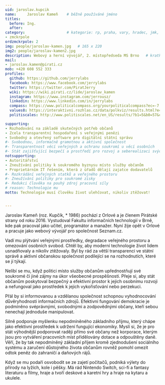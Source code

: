 ```yaml
---
uid: jaroslav.kupcik
name:     Jaroslav Kameň  	# běžně používáné jméno
titles:
  before: Ing. 
  after:
category:                 	# kategorie: rp, praha, vary, hradec, jmk, senat
- zmckrpole
ordzmckrpole: 2
img: people/jaroslav-kamen.jpg   # 165 x 220
img2: people/jaroslav-kamen2.jpg
description: Webový a herní vývojář, 2. místopředseda MS Brno  	# kratký popis, max 160 znaků
mail:
- jaroslav.kamen@pirati.cz
mob: +420 608 552 333			  
profiles:
  github: https://github.com/jerrylabs                
  facebook: https://www.facebook.com/jerrylabs
  twitter: https://twitter.com/PiratJerry		
  wiki: https://wiki.pirati.cz/lide/jaroslav_kamen
  instagram: https://www.instagram.com/jerrousz/
  linkedin: https://www.linkedin.com/in/jerrylabs
  compass: https://www.politicalcompass.org/yourpoliticalcompass?ec=-7.25&soc=-5.54  
  values8: https://interaktivni.rozhlas.cz/data/polkviz/results.html?e=71.3&d=63.8&g=71.2&s=76.4
  politiscales: http://www.politiscales.net/en_US/results/?b1=5&b0=57&c1=45&c0=29&femi=10&p0=43&p1=19&e0=48&e1=29&j1=19&j0=62&s1=17&s0=52&t1=71&t0=24&m1=10&m0=64&prag=67

supporting:
- Rozhodování na základě skutečných potřeb občanů
- Zcela transparentní hospodaření s veřejnými penězi
- Svobodný a otevřený software pro digitální státní správu
#- Svobodnou, informačně gramotnou a aktivní společnost
#- Transparentnost věcí veřejných a ochranu soukromí u věcí osobních
#- Stát zajišťující bezpečí a prostředí pro rozvoj a seberealizaci svých občanů
notsupporting:
- Autoritářství
- Zneužívání politiky k soukromého byznysu místo služby občanům
- Proprietárním IT řešením, která z úřadů dělají zajatce dodavatelů
#- Rozkrádání veřejných statků a veřejného prostoru
#- Zneužívání politiky pro soukromé zisky
#- Redukci člověka na pouhý zdroj pracovní síly
# reason: Technologie mu
motto: Technologie musí člověku život ulehčovat, nikoliv ztěžovat!


---
```


Jaroslav Kameň (roz. Kupčík, * 1986) pochází z Orlové a je členem Pirátské strany od roku 2016. Vystudoval Fakultu informačních technologií v Brně, kde pak pracoval jako učitel, programátor a manažer. Nyní žije opět v Orlové a pracuje jako webový vývojář pro společnost Seznam.cz.

Vadí mu plýtvání veřejnými prostředky, degradace veřejného prostoru a omezování osobních svobod. Chtěl by, aby moderní technologie život lidem usnadňovaly a nikoliv ztěžovaly. Byl by rád za větší transparenci ve státní správě a aktivní občanskou společnost podílející se na rozhodnutích, které se jí týkají.

Nelíbí se mu, když politici místo služby občanům upřednostňují své soukromé či jiné zájmy na úkor všeobecné prospěšnosti. Přeje si, aby stát občanům poskytoval bezpečný a efektivní prostor k jejich osobnímu rozvoji a nefungoval jako prostředek k jejich vykořisťování nebo perzekuci.

Přál by si informovanou a vzdělanou společnost schopnou vyhodnocování důvěryhodnosti informačních zdrojů. Efektivní fungování demokracie je podmíněno svéprávnými, svobodnými a zodpovědnými občany, kteří sebou nenechají jednoduše manipulovat.

Silně podporuje myšlenku nepodmíněného základního příjmu, který chápe jako efektivní prostředek k udržení fungující ekonomiky. Myslí si, že je pro stát výhodnější podporovat raději přímo své občany než korporace, kterým jsou pro vytváření pracovních míst přidělovány dotace a odpouštěny daně. Věří, že by tak nepodmíněný základní příjem kromě zjednodušení sociálního systému a zaručení důstojného života občanům rovněž pomohl omezit odtok peněz do zahraničí a daňových rájů.

Když se mu podaří osvobodit se ze zajetí počítačů, podniká výlety do přírody na lyžích, kole i pěšky. Má rád Nintendo Switch, sci-fi a fantasy literaturu a filmy, hraje a tvoří deskové a karetní hry a hraje na kytaru a ukulele.

